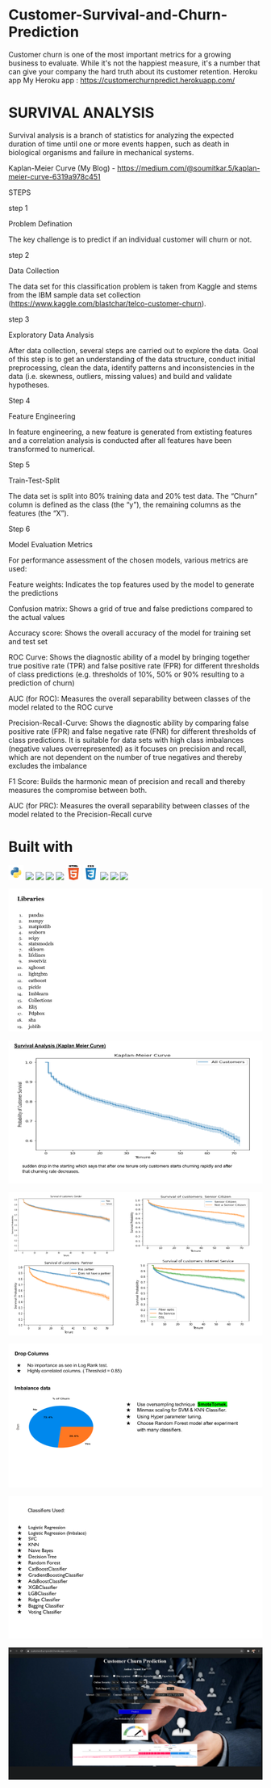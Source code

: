 # Customer-Survival-and-Churn-Prediction
Customer churn is one of the most important metrics for a growing business to evaluate. While it's not the happiest measure, it's a number that can give your company the hard truth about its customer retention.
Heroku app
My Heroku app : https://customerchurnpredict.herokuapp.com/

# SURVIVAL ANALYSIS

Survival analysis is a branch of statistics for analyzing the expected duration of time until one or more events happen, such as death in biological organisms and failure in mechanical systems.

Kaplan-Meier Curve (My Blog) - https://medium.com/@soumitkar.5/kaplan-meier-curve-6319a978c451

STEPS

step 1

Problem Defination

The key challenge is to predict if an individual customer will churn or not.

step 2

Data Collection

The data set for this classification problem is taken from Kaggle and stems from the IBM sample data set collection (https://www.kaggle.com/blastchar/telco-customer-churn).

step 3

Exploratory Data Analysis

After data collection, several steps are carried out to explore the data. Goal of this step is to get an understanding of the data structure, conduct initial preprocessing, clean the data, identify patterns and inconsistencies in the data (i.e. skewness, outliers, missing values) and build and validate hypotheses.

Step 4

Feature Engineering

In feature engineering, a new feature is generated from extisting features and a correlation analysis is conducted after all features have been transformed to numerical.

Step 5 

Train-Test-Split

The data set is split into 80% training data and 20% test data. The “Churn” column is defined as the class (the “y”), the remaining columns as the features (the “X”).

Step 6

Model Evaluation Metrics

For performance assessment of the chosen models, various metrics are used:

Feature weights: Indicates the top features used by the model to generate the predictions

Confusion matrix: Shows a grid of true and false predictions compared to the actual values

Accuracy score: Shows the overall accuracy of the model for training set and test set

ROC Curve: Shows the diagnostic ability of a model by bringing together true positive rate (TPR) and false positive rate (FPR) for different thresholds of class predictions (e.g. thresholds of 10%, 50% or 90% resulting to a prediction of churn)

AUC (for ROC): Measures the overall separability between classes of the model related to the ROC curve

Precision-Recall-Curve: Shows the diagnostic ability by comparing false positive rate (FPR) and false negative rate (FNR) for different thresholds of class predictions. It is suitable for data sets with high class imbalances (negative values overrepresented) as it focuses on precision and recall, which are not dependent on the number of true negatives and thereby excludes the imbalance

F1 Score: Builds the harmonic mean of precision and recall and thereby measures the compromise between both.

AUC (for PRC): Measures the overall separability between classes of the model related to the Precision-Recall curve

# Built with

<code><img height="30" src="https://raw.githubusercontent.com/github/explore/80688e429a7d4ef2fca1e82350fe8e3517d3494d/topics/python/python.png"></code>
<code><img height="30" src="https://www.vectorlogo.zone/logos/jupyter/jupyter-icon.svg"></code>
<code><img height="30" src="https://www.vectorlogo.zone/logos/usepanda/usepanda-icon.svg"></code>
<code><img height="30" src="https://upload.wikimedia.org/wikipedia/commons/0/05/Scikit_learn_logo_small.svg"></code>
<code><img height="30" src="https://github.com/tomchen/stack-icons/raw/master/logos/bootstrap.svg"></code>
<code><img height="30" src="https://raw.githubusercontent.com/github/explore/80688e429a7d4ef2fca1e82350fe8e3517d3494d/topics/html/html.png"></code>
<code><img height="30" src="https://raw.githubusercontent.com/github/explore/80688e429a7d4ef2fca1e82350fe8e3517d3494d/topics/css/css.png"></code>
<code><img height="30" src="https://symbols.getvecta.com/stencil_80/56_flask.3a79b5a056.jpg"></code>
<code><img height="30" src="https://www.vectorlogo.zone/logos/docker/docker-official.svg"></code>
<code><img height="30" src="https://www.vectorlogo.zone/logos/heroku/heroku-icon.svg"></code>

![APP](static/images/Presentation_L.png "APP")

![APP](static/images/Untitled_presentation1.png "APP")

![APP](static/images/Untitled_presentation2.png "APP")

![APP](static/images/presentation3.png "APP")


![APP](static/images/presentation4.png "APP")

![APP](static/images/Churn_app.png "APP")

